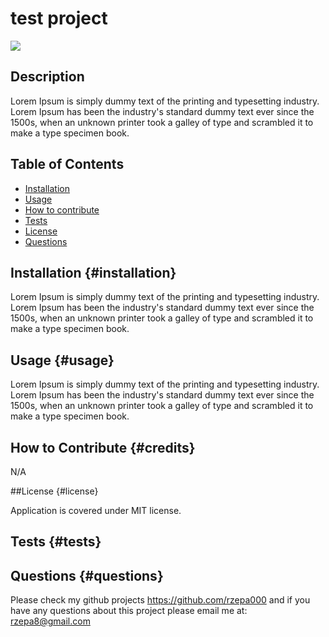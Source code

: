 # test project

<img src="https://img.shields.io/badge/license-MIT-blue">

## Description

Lorem Ipsum is simply dummy text of the printing and typesetting industry. Lorem Ipsum has been the industry's standard dummy text ever since the 1500s, when an unknown printer took a galley of type and scrambled it to make a type specimen book. 

## Table of Contents

- [Installation](#installation)
- [Usage](#usage)
- [How to contribute](#credits)
- [Tests](#tests)
- [License](#license)
- [Questions](#questions)

## Installation {#installation}

Lorem Ipsum is simply dummy text of the printing and typesetting industry. Lorem Ipsum has been the industry's standard dummy text ever since the 1500s, when an unknown printer took a galley of type and scrambled it to make a type specimen book.

## Usage {#usage}

Lorem Ipsum is simply dummy text of the printing and typesetting industry. Lorem Ipsum has been the industry's standard dummy text ever since the 1500s, when an unknown printer took a galley of type and scrambled it to make a type specimen book.

## How to Contribute {#credits}

N/A 

##License {#license}

Application is covered under MIT license.

## Tests {#tests}

 

## Questions {#questions}

Please check my github projects  https://github.com/rzepa000 
and if you have any questions about this project please email me at: rzepa8@gmail.com 